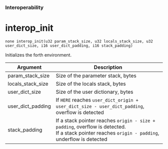 ### Interoperability
# interop_init

 `none interop_init(u32 param_stack_size, u32 locals_stack_size, u32 user_dict_size, i16 user_dict_padding, i16 stack_padding)`

 Initializes the forth environment. 
 
 | Argument | Description |
 | --- | --- |
 | param_stack_size | Size of the parameter stack, bytes |
 | locals_stack_size | Size of the locals stack, bytes |
 | user_dict_size | Size of the user dictionary, bytes |
 | user_dict_padding | If `HERE` reaches `user_dict_origin + user_dict_size - user_dict_padding`, overflow is detected |
 | stack_padding | If a stack pointer reaches `origin - size + padding`, overflow is detected. <br> If a stack pointer reaches `origin - padding`, underflow is detected |

